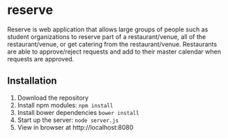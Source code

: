 # reserve
Reserve is web application that allows large groups of people such as student organizations to reserve part of a restaurant/venue, all of the restaurant/venue, or get catering from the restaurant/venue. Restaurants are able to approve/reject requests and add to their master calendar when requests are approved.

## Installation
1. Download the repository
2. Install npm modules: `npm install`
3. Install bower dependencies `bower install`
4. Start up the server: `node server.js`
5. View in browser at http://localhost:8080
